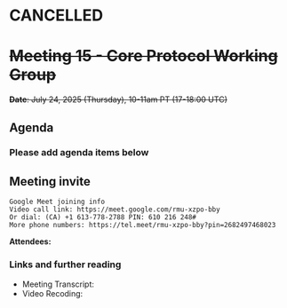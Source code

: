# CANCELLED
# ~~Meeting 15 - Core Protocol Working Group~~

~~**Date**: July 24, 2025 (Thursday), 10-11am PT (17-18:00 UTC)~~

## Agenda

### Please add agenda items below

## Meeting invite

```
Google Meet joining info
Video call link: https://meet.google.com/rmu-xzpo-bby
Or dial: ‪(CA) +1 613-778-2788‬ PIN: ‪610 216 248‬#
More phone numbers: https://tel.meet/rmu-xzpo-bby?pin=2682497468023
```

**Attendees:** 

### Links and further reading

- Meeting Transcript:
- Video Recoding: 
